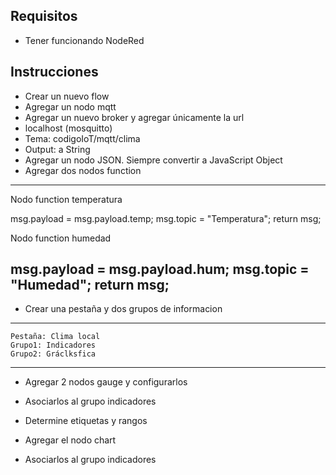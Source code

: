 ## Requisitos

- Tener funcionando NodeRed

## Instrucciones

- Crear un nuevo flow
- Agregar un nodo mqtt
- Agregar un nuevo broker y agregar únicamente la url
- localhost (mosquitto)
- Tema: codigoIoT/mqtt/clima
- Output: a String
- Agregar un nodo JSON. Siempre convertir a JavaScript Object
- Agregar dos nodos function

---
Nodo function temperatura

msg.payload = msg.payload.temp; msg.topic = "Temperatura"; return msg;

Nodo function humedad

msg.payload = msg.payload.hum; msg.topic = "Humedad"; return msg;
---

- Crear una pestaña y dos grupos de informacion

---
    Pestaña: Clima local
    Grupo1: Indicadores
    Grupo2: Gráclksfica
---

- Agregar 2 nodos gauge y configurarlos

- Asociarlos al grupo indicadores
- Determine etiquetas y rangos

- Agregar el nodo chart

- Asociarlos al grupo indicadores

